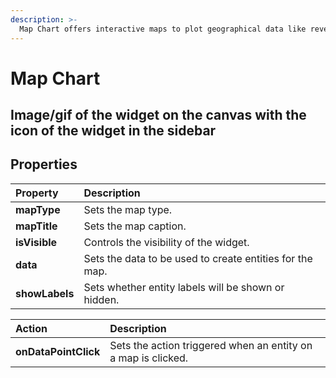 ```yaml
---
description: >-
  Map Chart offers interactive maps to plot geographical data like revenue by regions, population by state, survey and election results effectively.
---
```


# Map Chart

## Image/gif of the widget on the canvas with the icon of the widget in the sidebar

## Properties

| Property       | Description                                              |
| :------------- | :------------------------------------------------------- |
| **mapType**    | Sets the map type.                                       |
| **mapTitle**   | Sets the map caption.                                    |
| **isVisible**  | Controls the visibility of the widget.                   |
| **data**       | Sets the data to be used to create entities for the map. |
| **showLabels** | Sets whether entity labels will be shown or hidden.      |

| Action               | Description                                                   |
| :------------------- | :------------------------------------------------------------ |
| **onDataPointClick** | Sets the action triggered when an entity on a map is clicked. |
